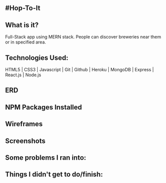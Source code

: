 #Hop-To-It
-------
## What is it?
Full-Stack app using MERN stack.  People can discover breweries near them or in specified area.

## Technologies Used:
HTML5 | CSS3 | Javascript | Git | Github | Heroku | MongoDB | Express | React.js | Node.js

## ERD


## NPM Packages Installed


## Wireframes


## Screenshots


## Some problems I ran into:


## Things I didn't get to do/finish:
